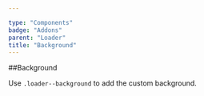 ```yaml
---

type: "Components"
badge: "Addons"
parent: "Loader"
title: "Background"
---
```


##Background

Use `.loader--background` to add the custom background.

<demo>
  <demovanilla src="vanilla/demos/loader/background-spinner">
  </demovanilla>
  <demovanilla src="vanilla/demos/loader/background-direction">
  </demovanilla>
  <demovanilla src="vanilla/demos/loader/background-size">
  </demovanilla>
</demo>
